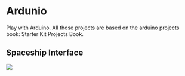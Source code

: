 # Ardunio
Play with Arduino. All those projects are based on the arduino projects book: Starter Kit Projects Book.

## Spaceship Interface
![](https://youtu.be/vWMDkxWsDdc)